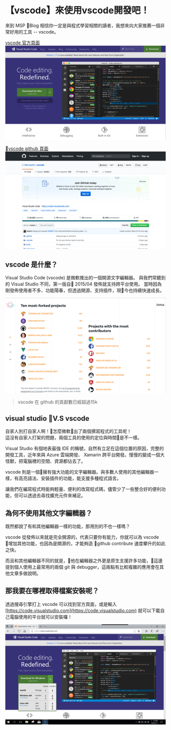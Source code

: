 # 【vscode】來使用vscode開發吧！

來到 MSP Blog 相信你一定是與程式學習相關的讀者，我想來向大家推薦一個非常好用的工具 -- vscode。  

[vscode 官方頁面](https://code.visualstudio.com) 
![vscode-overview](./src/vscode-overview.png) 

[vscode github 頁面](https://github.com/Microsoft/vscode)
![vscode-github](./src/vscode-github.png)

## vscode 是什麼？
Visual Studio Code (vscode) 是微軟推出的一個開源文字編輯器。
與我們常聽到的 Visual Studio 不同，第一版自 2015/04 發佈就支持跨平台使用。
當時因為剛發佈使用者不多、功能陽春，但透過開源、支持插件，現今也持續快速成長。

![vscode-githubcontribute](./src/vscode-githubcontribute.png)
>vscode 在 github 的貢獻數已經超過15k

## visual studio V.S vscode
自家人別打自家人啊！怎麼微軟出了兩個撰寫程式的工具呢！  
這沒有自家人打架的問題，兩個工具的使用的定位與時間是不一樣。

Visual Studio 有個地表最強 IDE 的稱號，自然有立足在這個位置的原因，完整的開發工具，近年來與 Azure 雲端開發、 Xamarin 跨平台開發。慢慢的變成一個大怪獸，把電腦裡的空間、資源都佔去了。

vscode 則是一個擁有強大功能的文字編輯器。與多數人使用的其他編輯器一樣，有高亮語法、安裝插件的功能，能支援多種程式語言。

讓我們在編寫程式時能夠輕量、便利的改寫程式碼，儘管少了一些整合好的便利功能，但可以透過去尋找擴充元件來補足。

## 為何不使用其他文字編輯器？
既然都說了有和其他編輯器一樣的功能，那用別的不也一樣嗎？

vscode 從發佈以來就是完全開源的，代表只要你有能力，你就可以為 vscode 增加其他功能，也因為是開源的，才能夠造 github contribute 速度攀升的如此之快。

而且和其他編輯器不同的就是，他在編輯器之外更是原生支援許多功能，這邊提到個人使用上最常用的兩個 git 與 debugger，這兩點有比較複雜的應用會在其他文章多做說明。

## 那我要在哪裡取得檔案安裝呢？
透過搜尋引擎打上 vscode 可以找到官方頁面，或是輸入[https://code.visualstudio.com](https://code.visualstudio.com) 就可以下載自己電腦使用的平台就可以安裝囉！

![vscode-download](./src/vscode-download.png)